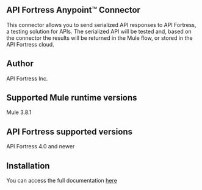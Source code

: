 ## API Fortress Anypoint™ Connector
This connector allows you to send serialized API responses to API Fortress, a testing solution for APIs. The serialized API will be tested and, based on the connector
the results will be returned in the Mule flow, or stored in the API Fortress cloud.

## Author
API Fortress Inc.

## Supported Mule runtime versions
Mule 3.8.1

## API Fortress supported versions
API Fortress 4.0 and newer

## Installation 

You can access the full documentation [here](https://github.com/apifortress/api-fortress-connector/blob/master/doc/user-manual.adoc)
